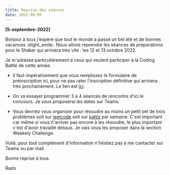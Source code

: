 ```yaml
---
title: Reprise des séances
date: 2022-09-05
---
```


**[5-septembre-2022]**

Bonjour à tous j'espère que tout le monde a passé un bel été et de bonnes vacances :slight_smile:. Nous allons reprendre les séances de préparations pour le Shaker qui arrivera très vite : les 12 et 13 octobre 2022.

Je m'adresse particulièrement à ceux qui veulent participer à la Coding Battle de cette année. 

* Il faut impérativement que vous remplissez le formulaire de préinscription ici, pour ne pas rater l'inscription définitive qui arrivera très prochainement. Le lien est [ici](https://docs.google.com/forms/d/e/1FAIpQLSfECSbeNAwViYvEhgb6E8GseNBwQqis8huUZBzUBv70oICH2A/viewform?usp=sf_link).

* On va essayer programmer 3 à 4 séances de _rencontre_ d'ici le concours. Je vous proposerai les dates sur Teams.

* Vous devriez vous organiser pour résoudre au moins un petit set de trois problèmes soit sur [leetcode](leetcode.com/) soit sur [kattis](open.kattis.com/) par semaine. C'est important car même si vous n'arriver pas encore à les résoudre, le plus important c'est d'avoir travaillé dessus. Je vais vous les proposer dans la section Weekely Challenge.

Voilà, pour tout complément d'information n'hésitez pas à me contacter sur Teams ou par mail.

Bonne reprise à tous.

Rado